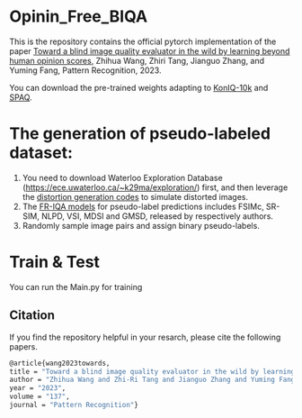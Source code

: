 # Opinin_Free_BIQA
This is the repository contains the official pytorch implementation of the paper [Toward a blind image quality evaluator in the wild by learning beyond human opinion scores](https://www.sciencedirect.com/science/article/pii/S0031320322007750), Zhihua Wang, Zhiri Tang, Jianguo Zhang, and Yuming Fang, Pattern Recognition, 2023.

You can download the pre-trained weights adapting to [KonIQ-10k](https://drive.google.com/drive/folders/1KIIwMplZbWSZzmtMlTjCHGaYmM0th8ay?usp=sharing) and [SPAQ](https://drive.google.com/drive/folders/1KIIwMplZbWSZzmtMlTjCHGaYmM0th8ay?usp=sharing).

# The generation of pseudo-labeled dataset:
1. You need to download Waterloo Exploration Database (https://ece.uwaterloo.ca/~k29ma/exploration/) first, and then leverage the [distortion generation codes](https://github.com/wangzhihua520/OF_BIQA/tree/main/imgs_generator_and_pseudo_labels) to simulate distorted images.
2. The [FR-IQA models](https://github.com/wangzhihua520/OF_BIQA/tree/main/FR-IQAs) for pseudo-label predictions includes FSIMc, SR-SIM, NLPD, VSI, MDSI and GMSD, released by respectively authors.
3. Randomly sample image pairs and assign binary pseudo-labels.

# Train & Test
You can run the Main.py for training

## Citation
If you find the repository helpful in your resarch, please cite the following papers.
```sh
@article{wang2023towards,
title = "Toward a blind image quality evaluator in the wild by learning beyond human opinion scores", 
author = "Zhihua Wang and Zhi-Ri Tang and Jianguo Zhang and Yuming Fang",  
year = "2023",  
volume = "137",  
journal = "Pattern Recognition"}





